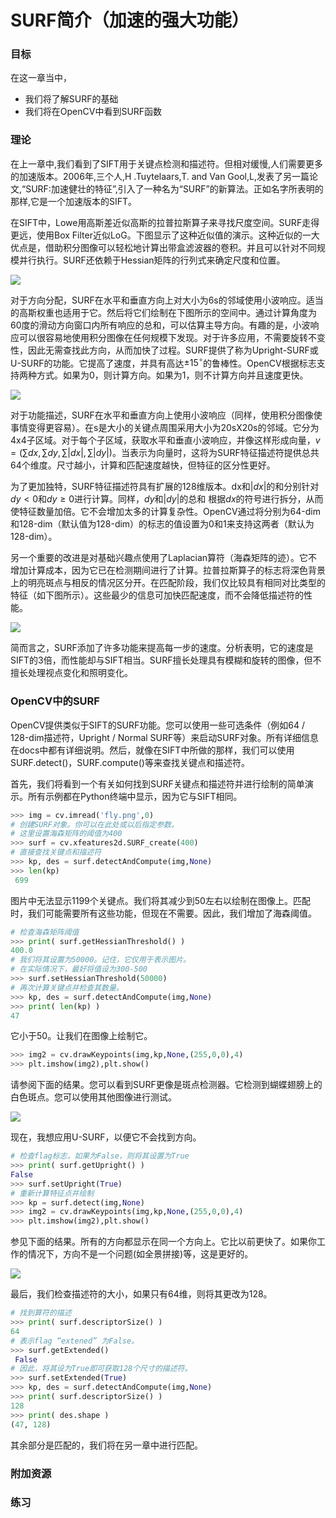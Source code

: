 # SURF简介（加速的强大功能）


 
  

### 目标
在这一章当中，
- 我们将了解SURF的基础
- 我们将在OpenCV中看到SURF函数

### 理论

在上一章中,我们看到了SIFT用于关键点检测和描述符。但相对缓慢,人们需要更多的加速版本。2006年,三个人,H .Tuytelaars,T. and Van Gool,L,发表了另一篇论文,“SURF:加速健壮的特征”,引入了一种名为“SURF”的新算法。正如名字所表明的那样,它是一个加速版本的SIFT。

在SIFT中，Lowe用高斯差近似高斯的拉普拉斯算子来寻找尺度空间。SURF走得更远，使用Box Filter近似LoG。下图显示了这种近似值的演示。这种近似的一大优点是，借助积分图像可以轻松地计算出带盒滤波器的卷积。并且可以针对不同规模并行执行。SURF还依赖于Hessian矩阵的行列式来确定尺度和位置。

![](http://qiniu.aihubs.net/1.jpg)

对于方向分配，SURF在水平和垂直方向上对大小为6s的邻域使用小波响应。适当的高斯权重也适用于它。然后将它们绘制在下图所示的空间中。通过计算角度为60度的滑动方向窗口内所有响应的总和，可以估算主导方向。有趣的是，小波响应可以很容易地使用积分图像在任何规模下发现。对于许多应用，不需要旋转不变性，因此无需查找此方向，从而加快了过程。SURF提供了称为Upright-SURF或U-SURF的功能。它提高了速度，并具有高达$\pm 15^{\circ}$的鲁棒性。OpenCV根据标志支持两种方式。如果为0，则计算方向。如果为1，则不计算方向并且速度更快。

![](http://qiniu.aihubs.net/2.jpg)

对于功能描述，SURF在水平和垂直方向上使用小波响应（同样，使用积分图像使事情变得更容易）。在s是大小的关键点周围采用大小为20sX20s的邻域。它分为4x4子区域。对于每个子区域，获取水平和垂直小波响应，并像这样形成向量，$v =(\sum dx,\sum dy,\sum |dx|,\sum |dy|)$。当表示为向量时，这将为SURF特征描述符提供总共64个维度。尺寸越小，计算和匹配速度越快，但特征的区分性更好。

为了更加独特，SURF特征描述符具有扩展的128维版本。dx和$|dx|$的和分别针对$dy<0$和$dy≥0$进行计算。同样，$dy$和$|dy|$的总和 根据$dx$的符号进行拆分，从而使特征数量加倍。它不会增加太多的计算复杂性。OpenCV通过将分别为64-dim和128-dim（默认值为128-dim）的标志的值设置为0和1来支持这两者（默认为128-dim）。

另一个重要的改进是对基础兴趣点使用了Laplacian算符（海森矩阵的迹）。它不增加计算成本，因为它已在检测期间进行了计算。拉普拉斯算子的标志将深色背景上的明亮斑点与相反的情况区分开。在匹配阶段，我们仅比较具有相同对比类型的特征（如下图所示）。这些最少的信息可加快匹配速度，而不会降低描述符的性能。

![](http://qiniu.aihubs.net/surf_matching.jpg)

简而言之，SURF添加了许多功能来提高每一步的速度。分析表明，它的速度是SIFT的3倍，而性能却与SIFT相当。SURF擅长处理具有模糊和旋转的图像，但不擅长处理视点变化和照明变化。

### OpenCV中的SURF
OpenCV提供类似于SIFT的SURF功能。您可以使用一些可选条件（例如64 / 128-dim描述符，Upright / Normal SURF等）来启动SURF对象。所有详细信息在docs中都有详细说明。然后，就像在SIFT中所做的那样，我们可以使用SURF.detect()，SURF.compute()等来查找关键点和描述符。

首先，我们将看到一个有关如何找到SURF关键点和描述符并进行绘制的简单演示。所有示例都在Python终端中显示，因为它与SIFT相同。

```python
>>> img = cv.imread('fly.png',0)
# 创建SURF对象。你可以在此处或以后指定参数。
# 这里设置海森矩阵的阈值为400
>>> surf = cv.xfeatures2d.SURF_create(400)
# 直接查找关键点和描述符
>>> kp, des = surf.detectAndCompute(img,None)
>>> len(kp)
 699
```

图片中无法显示1199个关键点。我们将其减少到50左右以绘制在图像上。匹配时，我们可能需要所有这些功能，但现在不需要。因此，我们增加了海森阈值。

```python
# 检查海森矩阵阈值
>>> print( surf.getHessianThreshold() )
400.0
# 我们将其设置为50000。记住，它仅用于表示图片。 
# 在实际情况下，最好将值设为300-500
>>> surf.setHessianThreshold(50000)
# 再次计算关键点并检查其数量。
>>> kp, des = surf.detectAndCompute(img,None)
>>> print( len(kp) )
47
```

它小于50。让我们在图像上绘制它。

```python
>>> img2 = cv.drawKeypoints(img,kp,None,(255,0,0),4)
>>> plt.imshow(img2),plt.show()
```
请参阅下面的结果。您可以看到SURF更像是斑点检测器。它检测到蝴蝶翅膀上的白色斑点。您可以使用其他图像进行测试。

![](http://qiniu.aihubs.net/surf_kp1.jpg)

现在，我想应用U-SURF，以便它不会找到方向。

```python
# 检查flag标志，如果为False，则将其设置为True
>>> print( surf.getUpright() )
False
>>> surf.setUpright(True)
# 重新计算特征点并绘制
>>> kp = surf.detect(img,None)
>>> img2 = cv.drawKeypoints(img,kp,None,(255,0,0),4)
>>> plt.imshow(img2),plt.show()
```

参见下面的结果。所有的方向都显示在同一个方向上。它比以前更快了。如果你工作的情况下，方向不是一个问题(如全景拼接)等，这是更好的。

![](http://qiniu.aihubs.net/surf_kp2.jpg)

最后，我们检查描述符的大小，如果只有64维，则将其更改为128。

```python
# 找到算符的描述
>>> print( surf.descriptorSize() )
64
# 表示flag “extened” 为False。
>>> surf.getExtended()
 False
# 因此，将其设为True即可获取128个尺寸的描述符。
>>> surf.setExtended(True)
>>> kp, des = surf.detectAndCompute(img,None)
>>> print( surf.descriptorSize() )
128
>>> print( des.shape )
(47, 128)
```

其余部分是匹配的，我们将在另一章中进行匹配。

### 附加资源

### 练习